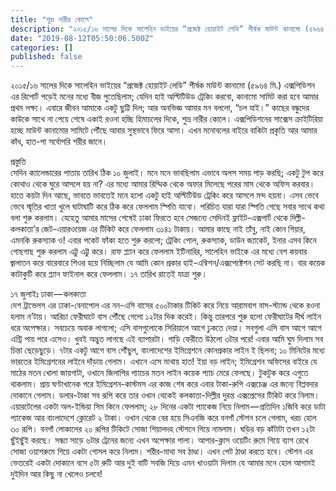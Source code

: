 ```yaml
---
title: "শুভ্র নারীর কোলে"
description: "২০১৫/১৬ সালের দিকে সালেহিন ভাইয়ের “প্রজেক্ট হোয়াইট লেডি” শীর্ষক মাউন্ট কানামো (৫৯৬৪ মি.) এক্সপিডিশন এর রিপোর্ট পড়েই মনের মধ্যে বীজ…"
date: "2019-08-12T05:50:06.500Z"
categories: []
published: false
---
```


২০১৫/১৬ সালের দিকে সালেহিন ভাইয়ের “প্রজেক্ট হোয়াইট লেডি” শীর্ষক মাউন্ট কানামো (৫৯৬৪ মি.) এক্সপিডিশন এর রিপোর্ট পড়েই মনের মধ্যে বীজ পুতেছিলাম; যেদিন হাই অল্টিটিউড ট্রেকিং করবো, কানামো সামিট করা হবে আমার প্রথম লক্ষ্য। এবারে জীবন আমাকে একটু ছুট্টি দিল; আর অনভিজ্ঞ আমার মন বললো, “চল যাই।” কাছের বন্ধুদের কাউকে সাথে না পেয়ে শেষে একাই রওনা হচ্ছি হিমাচলের দিকে, শুভ্র নারীর কোলে। এক্সপিডিশনের সাক্সেস ক্রাইটিরিয়া হচ্ছে মাউন্ট কানামোর সামিটে পৌঁছে আবার সুস্থভাবে ফিরে আসা। এখন মনোবলের বাইরে বাকিটা প্রকৃতি আর আমার কাঁধ, হাত-পা সর্বোপরি শরীর জানে।

প্রস্তুতি  
সেদিন ক্যালেন্ডারের পাতায় তারিখ ঠিক ১০ জুলাই। মনে মনে ভাবছিলাম এভাবে অলস সময় পাড় করছি; একটু টুপ করে কোথাও থেকে ঘুরে আসলে হয় না? এর মধ্যে আমার রিদ্মিক থেকে অফার মিলেছে পরের মাস থেকে অফিস করবার। হাতে কয়টা দিন আছে, ভাবতে ভাবতেই মনে হলো একটু হাই অল্টিটিউড ট্রেকিং করে আসলে মন্দ হয়না। এসব ভেবে ভেবে স্মৃতির খাতা খুলে ঘাটাঘাটি করে ঠিক করে ফেললাম স্পিতি যাবো। পরিচিত যারা যারা স্পিতি গেছে সবার সাথে কথা বলা শুরু করলাম। যেহেতু আমার মাসের শেষেই ঢাকা ফিরতে হবে সেজন্যে সেদিনই ফ্লাইট-এক্সপার্ট থেকে দিল্লী-কলকাতা’র জেট-এয়ারওয়েজ এর টিকিট করে ফেললাম ৩১৪১ টাকায়। আমার কাছে নাই তাঁবু, নাই কোন গিয়ার, এমনকি রুকস্যাক ও! এবার পকেট ফাঁকা হতে শুরু করলো; ট্রেকিং পোল, রুকস্যাক, ডাউন জ্যাকেট, ইনার এসব কিনে গোছগাছ শুরু করলাম এট্টু এট্টু করে। রাফ প্ল্যান করে ফেললাম ইটিনারির, সালেহিন ভাইকে এর মধ্যে বেশ কয়বার জ্বালাতন করে বারেবারে শিওর হয়ে নিচ্ছিলাম যে আমি কোন প্রকার হাই-এম্বিশন/এক্সপেক্টেশন সেট করছি না। বার কয়েক কাটাকুটি করে প্ল্যান ফাইনাল করে ফেললাম। ১৭ তারিখ রাতেই যাত্রা শুরু।

১৭ জুলাইঃ ঢাকা — কলকাতা  
দেশ ট্রাভেলস এর ঢাকা-বেনাপোল এর নন-এসি বাসের ৫০০টাকার টিকিট করে নিয়ে আরামবাগ বাস-স্ট্যান্ড থেকে রওনা হলাম ন’টায়। আরিচা ফেরীঘাটে বাস পৌঁছে গেলো ১২টার দিক করেই। কিন্তু তারপরে শুরু হলো ফেরীঘাটের দীর্ঘ লাইন ধরে অপেক্ষার। সবচেয়ে অবাক লাগলো; এসি বাসগুলোকে সিরিয়ালে আগে ঢুকতে দেয়া। সবগুলা এসি বাস আগে আগে এন্ট্রি পায় পরে এসেও। খুবই অদ্ভুত লাগছে এই ব্যাপারটা। গাড়ি ফেরীতে উঠলো ৩টার পরে! এবার আমি ঘুম দিলাম সব চিন্তা ছেড়েছুড়ে। ৭টার একটু আগে বাস পৌঁছুল, বাংলাদেশের ইমিগ্রেশনে কোনপ্রকার লাইন ই ছিলনা; ১০ মিনিটের মধ্যে ভারতের ইমিগ্রেশনের লাইনে দাঁড়ায় গেলাম। এখানে এসে মাথায় হাত! ইয়া বড় লাইন; ইমিগ্রেশন অফিসের বাইরে যে মাঠের মতন খোলা জায়গাটা, ওখানে জিলাপির প্যাচের মতন লাইন কয়েক প্যাচ মেরে ফেলছে। টুকটুক করে এগুতে থাকলাম। প্রায় ঘণ্টাখানেক পরে ইমিগ্রেশন-কাস্টমস এর কাজ শেষ করে এবার টাকা-রুপি এক্সচেঞ্জ এর জন্যে বিপ্লবদার দোকানে গেলাম। ডলার-টাকা সব রূপি করে তার ওখান থেকেই কলকাতা-দিল্লীর দুরন্ত এক্সপ্রেসের টিকিট করে নিলাম। এয়ারটেলের একটা অল-ইন্ডিয়া সিম কিনে ফেললাম; ২৮ দিনের একটা প্যাকেজ নিয়ে নিলাম — প্রতিদিন ১জিবি করে ডাটা প্যাকেজ আর বাংলাদেশে ক্লোরেট ২ টাকা। ওখান থেকে বের হয়ে সিএনজি করে বনগাঁ স্টেশন চলে গেলাম, খরচ হোল ৩০ রূপি। বনগাঁ লোকালের ২০ রূপির টিকিটে সোজা শিয়ালদহ স্টেশনে গিয়ে নামলাম। ঘড়ির বড় কাঁটাটা তখন ১২টা ছুঁইছুঁই করছে। সন্ধ্যা সাড়ে ৬টার ট্রেনের জন্যে এখন অপেক্ষার পালা। আপার-ক্লাস ওয়েটিং রুমে গিয়ে ব্যাগ রেখে সোজা ওয়াশরুমে গিয়ে একটা গোসল করে নিলাম। শরীর-মাথা সব ঠাণ্ডা। এখন পেট ঠাণ্ডা করতে হবে। স্টেশন এর ভেতরেই একটা দোকানে বসে ৫টা রুটি আর দুই বাটি সবজি দিয়ে এমন খাওয়াটা দিলাম যে আমার মনে হোল আগামই দুইদিন আর কিছু না খেলেও চলবে!
